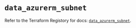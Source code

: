 # `data_azurerm_subnet`

Refer to the Terraform Registory for docs: [`data_azurerm_subnet`](https://www.terraform.io/docs/providers/azurerm/d/subnet).
